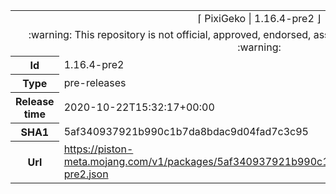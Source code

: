 <html><table>
<tr><td colspan="2" align="center"><img width="0" height="0"><br/>⌈ PixiGeko | 1.16.4-pre2 ⌋<br/><img width="0" height="0"></td></tr>
<tr><td colspan="2" align="center"><img width="0" height="0"><br/>
:warning: This repository is not official, approved, endorsed, associated or connected with Mojang :warning:
<br/><img width="0" height="0"></td></tr>
<tr><th>Id</th><td>1.16.4-pre2</td></tr>
<tr><th>Type</th><td>pre-releases</td></tr>
<tr><th>Release time</th><td>2020-10-22T15:32:17+00:00</td></tr>
<tr><th>SHA1</th><td>5af340937921b990c1b7da8bdac9d04fad7c3c95</td></tr>
<tr><th>Url</th><td><a href="https://piston-meta.mojang.com/v1/packages/5af340937921b990c1b7da8bdac9d04fad7c3c95/1.16.4-pre2.json">https://piston-meta.mojang.com/v1/packages/5af340937921b990c1b7da8bdac9d04fad7c3c95/1.16.4-pre2.json</a></td></tr>